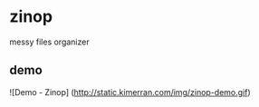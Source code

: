 zinop
=====

messy files organizer



## demo
![Demo - Zinop] (http://static.kimerran.com/img/zinop-demo.gif)
